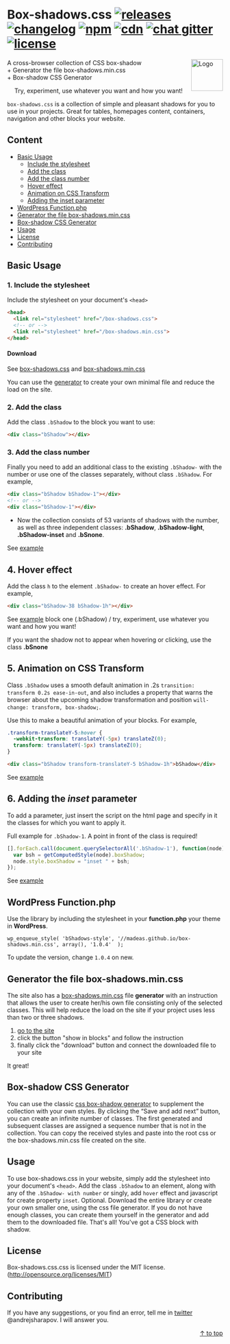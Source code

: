 # Box-shadows.css [![releases](http://madeas.ru/img/git/release03.svg)](https://github.com/madeas/box-shadows.css/releases) [![changelog](http://madeas.ru/img/git/changelog.svg)](/CHANGELOG.md) [![npm](http://madeas.ru/img/git/npm-n.svg)](https://www.npmjs.com/package/box-shadows-css) [![cdn](http://madeas.ru/img/git/cdn-none.svg)](#) [![chat gitter](http://madeas.ru/img/git/gitter_im.svg)](https://gitter.im/andrejsharapov/box-shadows.css) [![license](http://madeas.ru/img/git/license.svg)](/LICENSE)

<p><a href="https://github.com/madeas/box-shadows.css"><img src="https://github.com/madeas/box-shadows.css/blob/master/logotype.png?raw=true" alt="Logo" width="74" height="74" align="right" data-canonical-src="https://github.com/madeas/box-shadows.css/blob/master/logotype.png" style="max-width:100%;"></a></p>

A cross-browser collection of CSS box-shadow  
	+ Generator the file box-shadows.min.css  
	+ Box-shadow CSS Generator  

<p align="center">Try, experiment, use whatever you want and how you want!</p>

`box-shadows.css` is a collection of simple and pleasant shadows for you to use in your projects. Great for tables, homepages content, containers, navigation and other blocks your website.

## Content
* [Basic Usage](#basic-usage)
	- [Include the stylesheet](#1-include-the-stylesheet)
	- [Add the class](#2-add-the-class)
	- [Add the class number](#3-add-the-class-number)
	- [Hover effect](#4-hover-effect)
	- [Animation on CSS Transform](#5-animation-on-css-transform)
	- [Adding the inset parameter](#6-adding-the-inset-parameter)
* [WordPress Function.php](#wordpress-functionphp)
* [Generator the file box-shadows.min.css](#generator-the-file-box-shadowsmincss)
* [Box-shadow CSS Generator](#box-shadow-css-generator)
* [Usage](#usage)
* [License](#license)
* [Contributing](#contributing)

## Basic Usage

### 1. Include the stylesheet
Include the stylesheet on your document's `<head>`

```html
<head>
  <link rel="stylesheet" href="/box-shadows.css">
  <!-- or -->
  <link rel="stylesheet" href="/box-shadows.min.css">
</head>
```

#### Download

See [box-shadows.css][link1] and [box-shadows.min.css][link2]

You can use the [generator][link7] to create your own minimal file and reduce the load on the site.

### 2. Add the class
Add the class `.bShadow` to the block you want to use:

```html
<div class="bShadow"></div>
```

### 3. Add the class number
Finally you need to add an additional class to the existing `.bShadow-` with the number or use one of the classes separately, without class `.bShadow`. For example,

```html
<div class="bShadow bShadow-1"></div>
<!-- or -->
<div class="bShadow-1"></div>
```

* Now the collection consists of 53 variants of shadows with the number, as well as three independent classes: **.bShadow**, **.bShadow-light**, **.bShadow-inset** and **.bSnone**.

See [example][link3]

## 4. Hover effect

Add the class `h` to the element `.bShadow-` to create an hover effect.
For example,

```html
<div class="bShadow-38 bShadow-1h"></div>
```

See [example][link4] block one (.bShadow) / try, experiment, use whatever you want and how you want!

If you want the shadow not to appear when hovering or clicking, use the class **.bSnone**

## 5. Animation on CSS Transform
Class `.bShadow` uses a smooth default animation in .2s `transition: transform 0.2s ease-in-out`, and also includes a property that warns the browser about the upcoming shadow transformation and position `will-change: transform, box-shadow;`.

Use this to make a beautiful animation of your blocks. For example,

```css
.transform-translateY-5:hover {
  -webkit-transform: translateY(-5px) translateZ(0);
  transform: translateY(-5px) translateZ(0);
}
```
```html
<div class="bShadow transform-translateY-5 bShadow-1h">bShadow</div>
```

See [example][link5]

## 6. Adding the *inset* parameter
To add a parameter, just insert the script on the html page and specify in it the classes for which you want to apply it.

Full example for `.bShadow-1`. A point in front of the class is required!

```JavaScript
[].forEach.call(document.querySelectorAll('.bShadow-1'), function(node) {
  var bsh = getComputedStyle(node).boxShadow;
  node.style.boxShadow = "inset " + bsh;
});
```

 See [example][link6]

## WordPress Function.php  
Use the library by including the stylesheet in your **function.php** your theme in **WordPress**.

>
	wp_enqueue_style( 'bShadows-style', '//madeas.github.io/box-shadows.min.css', array(), '1.0.4'  );

To update the version, change `1.0.4` on new.

## Generator the file box-shadows.min.css
The site also has a [box-shadows.min.css][link10] file **generator** with an instruction that allows the user to create her/his own file consisting only of the selected classes. This will help reduce the load on the site if your project uses less than two or three shadows.

  1. [go to the site][link10]
  2. сlick the button "show in blocks" and follow the instruction
  3. finally click the "download" button and connect the downloaded file to your site
	
It great!

## Box-shadow CSS Generator
You can use the classic [css box-shadow generator][link9] to supplement the collection with your own styles. By clicking the “Save and add next” button, you can create an infinite number of classes. The first generated and subsequent classes are assigned a sequence number that is not in the collection. You can copy the received styles and paste into the root css or the box-shadows.min.css file created on the site.

## Usage
To use box-shadows.css in your website, simply add the stylesheet into your document's `<head>`. Add the class `.bShadow` to an element, along with any of the `.bShadow- with number` or singly, add `hover` effect and javascript for create property `inset`. Optional. Download the entire library or create your own smaller one, using the css file generator. If you do not have enough classes, you can create them yourself in the generator and add them to the downloaded file. That's all! You've got a CSS block with shadow.

## License
Box-shadows.css.css is licensed under the MIT license. (http://opensource.org/licenses/MIT)

## Contributing
If you have any suggestions, or you find an error, tell me in [twitter][link8] @andrejsharapov. I will answer you.

<p align="right"><a href="#content">↑ to top</a></p>

[link1]: https://madeas.github.io/box-shadows.css "box-shadows.css"
[link2]: https://madeas.github.io/box-shadows.min.css "box-shadows.min.css"
[link3]: https://madeas.github.io/box-shadows "all blocks with box-shadow"
[link4]: https://jsfiddle.net/madeas/8at5r1bL/1/ "hover effect"
[link5]: https://jsfiddle.net/madeas/8at5r1bL/ "animation"
[link6]: https://jsfiddle.net/madeas/8at5r1bL/3/ "inset javascript"
[link7]: #generator-the-file-box-shadowsmincss "generator min.css"
[link8]: https://twitter.com/andrejsharapov "twitter"
[link9]: https://madeas.github.io/box-shadows#gen "Box-shadow CSS Generator"
[link10]: https://madeas.github.io/box-shadows#css_gen "Generator the file min.CSS"
